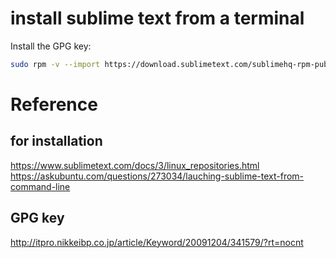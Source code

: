 # install sublime text from a terminal 
Install the GPG key: 
```sh
sudo rpm -v --import https://download.sublimetext.com/sublimehq-rpm-pub.gpg
```




# Reference
## for installation 
https://www.sublimetext.com/docs/3/linux_repositories.html
https://askubuntu.com/questions/273034/lauching-sublime-text-from-command-line

## GPG key 
http://itpro.nikkeibp.co.jp/article/Keyword/20091204/341579/?rt=nocnt

